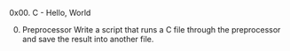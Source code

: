 0x00. C - Hello, World

0. Preprocessor
Write a script that runs a C file through the preprocessor and save the result into another file.
